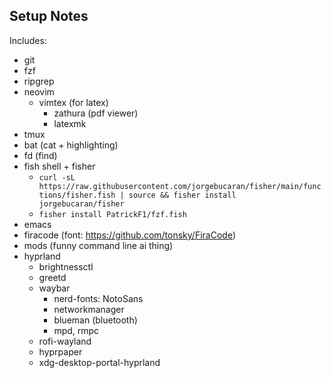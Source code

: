 ## Setup Notes

Includes:
+ git
+ fzf
+ ripgrep
+ neovim
  - vimtex (for latex)
    * zathura (pdf viewer)
    * latexmk
+ tmux
+ bat (cat + highlighting)
+ fd (find)
+ fish shell + fisher
  - `curl -sL https://raw.githubusercontent.com/jorgebucaran/fisher/main/functions/fisher.fish | source && fisher install jorgebucaran/fisher`
  - `fisher install PatrickF1/fzf.fish`
+ emacs
+ firacode (font: https://github.com/tonsky/FiraCode)
+ mods (funny command line ai thing)
+ hyprland
  - brightnessctl
  - greetd
  - waybar
    * nerd-fonts: NotoSans
    * networkmanager
    * blueman (bluetooth)
    * mpd, rmpc
  - rofi-wayland
  - hyprpaper
  - xdg-desktop-portal-hyprland

